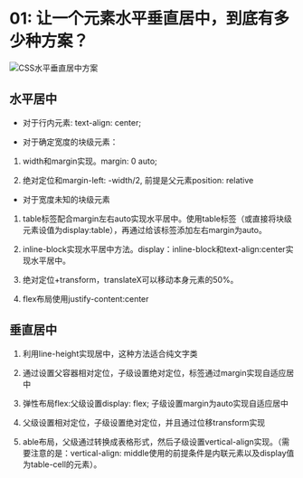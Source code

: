 # 01: 让一个元素水平垂直居中，到底有多少种方案？

![CSS水平垂直居中方案](https://imgvip.meishubao.com/msb_global/img/css_01.png)

## 水平居中
- 对于行内元素: text-align: center;

- 对于确定宽度的块级元素：

1. width和margin实现。margin: 0 auto;

2. 绝对定位和margin-left: -width/2, 前提是父元素position: relative

- 对于宽度未知的块级元素
1. table标签配合margin左右auto实现水平居中。使用table标签（或直接将块级元素设值为display:table），再通过给该标签添加左右margin为auto。

2. inline-block实现水平居中方法。display：inline-block和text-align:center实现水平居中。

3. 绝对定位+transform，translateX可以移动本身元素的50%。

4. flex布局使用justify-content:center

## 垂直居中
1. 利用line-height实现居中，这种方法适合纯文字类

2. 通过设置父容器相对定位，子级设置绝对定位，标签通过margin实现自适应居中

3. 弹性布局flex:父级设置display: flex; 子级设置margin为auto实现自适应居中

4. 父级设置相对定位，子级设置绝对定位，并且通过位移transform实现

5. able布局，父级通过转换成表格形式，然后子级设置vertical-align实现。（需要注意的是：vertical-align: middle使用的前提条件是内联元素以及display值为table-cell的元素）。